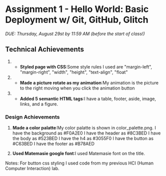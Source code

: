 Assignment 1 - Hello World: Basic Deployment w/ Git, GitHub, Glitch
===


*DUE: Thursday, August 29st by 11:59 AM (before the start of class!)*  

## Technical Achievements
1. - **Styled page with CSS**:Some style rules I used are "margin-left", "margin-right", "width", "height", "text-align", "float"

2. - **Made a picture rotate as my animation**:My animation is the picture to the right moving when you click the animation button

3. - **Added 5 semantic HTML tags**:I have a table, footer, aside, image, links, and a figure.

### Design Achievements
1. **Made a color palatte**:My color palatte is shown in color_palette.png. 
I have the background as #F0A2E0
I have the header as #8C3BED
I have the body as #523BED
I have the h4 as #3055F0
I have the button as #C63BED
I have the footer as #B78AED

2. **Used Matemasie google font**:I used Matemasie font on the title.

Notes:
For button css styling I used code from my previous HCI (Human Computer Interaction) lab.
